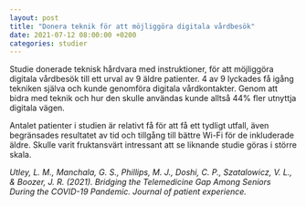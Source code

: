 ```yaml
---
layout: post
title: "Donera teknik för att möjliggöra digitala vårdbesök"
date: 2021-07-12 08:00:00 +0200
categories: studier
---
```

Studie donerade teknisk hårdvara med instruktioner, för att möjliggöra digitala vårdbesök till ett urval av 9 äldre patienter. 4 av 9 lyckades få igång tekniken själva och kunde genomföra digitala vårdkontakter. Genom att bidra med teknik och hur den skulle användas kunde alltså 44% fler utnyttja digitala vägen.

Antalet patienter i studien är relativt få för att få ett tydligt utfall, även begränsades resultatet av tid och tillgång till bättre Wi-Fi för de inkluderade äldre. Skulle varit fruktansvärt intressant att se liknande studie göras i större skala.

_Utley, L. M., Manchala, G. S., Phillips, M. J., Doshi, C. P., Szatalowicz, V. L., & Boozer, J. R. (2021). Bridging the Telemedicine Gap Among Seniors During the COVID-19 Pandemic. Journal of patient experience._